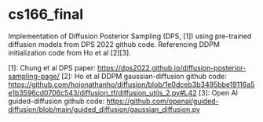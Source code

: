 # cs166_final

Implementation of Diffusion Posterior Sampling (DPS, [1]) using pre-trained diffusion models from DPS 2022 github code. Referencing DDPM initialization code from Ho et al [2][3]. 

[1]: Chung et al DPS paper: https://dps2022.github.io/diffusion-posterior-sampling-page/
[2]: Ho et al DDPM gaussian-diffusion github code: https://github.com/hojonathanho/diffusion/blob/1e0dceb3b3495bbe19116a5e1b3596cd0706c543/diffusion_tf/diffusion_utils_2.py#L42
[3]: Open AI guided-diffusion github code: https://github.com/openai/guided-diffusion/blob/main/guided_diffusion/gaussian_diffusion.py 
